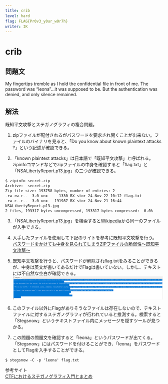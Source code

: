 ```yaml
---
title: crib
level: hard
flag: FLAG{Pr0v3_y0ur_w0r7h}
writer: IK
---
```


# crib

## 問題文

My fingertips tremble as I hold the confidential file in front of me. The password was “leona”...it was supposed to be. But the authentication was denied, and only silence remained.

## 解法

既知平文攻撃とステガノグラフィの複合問題。<br>

1. zipファイルが配付されるがパスワードを要求され開くことが出来ない。ファイルのバイナリを見ると、「Do you know about known plaintext attacks ?」という記述が確認できる。

2. 「known plaintext attacks」は日本語で「既知平文攻撃」と呼ばれる。zipinfoコマンドなどでzipファイルの中身を確認すると「flag.txt」と「NSALibertyReport.p13.jpg」の二つが確認できる。
```
$ zipinfo secret.zip
Archive:  secret.zip
Zip file size: 193758 bytes, number of entries: 2
-rw-rw-r--  3.0 unx     1330 BX stor 24-Nov-22 10:12 flag.txt
-rw-r--r--  3.0 unx   191987 BX stor 24-Nov-21 16:44 NSALibertyReport.p13.jpg
2 files, 193317 bytes uncompressed, 193317 bytes compressed:  0.0%
```
3. 「NSALibertyReport.p13.jpg」を検索すると[Wikipedia](https://ja.m.wikipedia.org/wiki/%E3%83%95%E3%82%A1%E3%82%A4%E3%83%AB:NSALibertyReport.p13.jpg)から同一のファイルが入手できる。

4. 入手したファイルを使用して下記のサイトを参考に既知平文攻撃を行う。<br>[パスワードをかけても中身を見られてしまうZIPファイルの脆弱性〜既知平文攻撃〜](https://doz13189.hatenablog.com/entry/2017/07/09/131657)

5. 既知平文攻撃を行うと、パスワードが解除されflag.txtをみることができるが、中身は英文が書いてあるだけでFlagは書いていない。しかし、テキストには不自然な空白が確認できる。![](./img/step5.png)

6. このファイル以外にFlagがありそうなファイルは存在しないので、テキストファイルに対するステガノグラフィが行われていると推測する。検索すると「Stegsnow」というテキストファイル内にメッセージを隠すツールが見つかる。

7. この問題の問題文を確認すると「leona」というパスワードが出てくる。「Stegsnow」にはパスワードを付けることができ、「leona」をパスワードとしてFlagを入手することができる。<br>
```
$ stegsnow -C -p 'leona' flag.txt
```

参考サイト<br>
[CTFにおけるステガノグラフィ入門とまとめ](https://blog.hamayanhamayan.com/entry/2022/12/14/234257)
